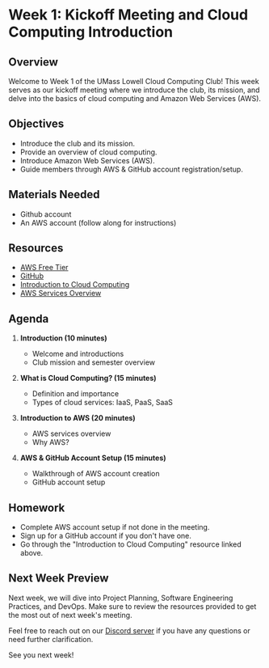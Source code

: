 # Week 1: Kickoff Meeting and Cloud Computing Introduction

## Overview

Welcome to Week 1 of the UMass Lowell Cloud Computing Club! This week serves as our kickoff meeting where we introduce the club, its mission, and delve into the basics of cloud computing and Amazon Web Services (AWS).

## Objectives

- Introduce the club and its mission.
- Provide an overview of cloud computing.
- Introduce Amazon Web Services (AWS).
- Guide members through AWS & GitHub account registration/setup.

## Materials Needed

- Github account
- An AWS account (follow along for instructions)

## Resources

- [AWS Free Tier](https://aws.amazon.com/free/)
- [GitHub](https://github.com/)
- [Introduction to Cloud Computing](https://aws.amazon.com/what-is-cloud-computing/)
- [AWS Services Overview](https://aws.amazon.com/products/)

## Agenda

1. **Introduction (10 minutes)**
    - Welcome and introductions
    - Club mission and semester overview

2. **What is Cloud Computing? (15 minutes)**
    - Definition and importance
    - Types of cloud services: IaaS, PaaS, SaaS

3. **Introduction to AWS (20 minutes)**
    - AWS services overview
    - Why AWS?

4. **AWS & GitHub Account Setup (15 minutes)**
    - Walkthrough of AWS account creation
    - GitHub account setup

## Homework

- Complete AWS account setup if not done in the meeting.
- Sign up for a GitHub account if you don't have one.
- Go through the "Introduction to Cloud Computing" resource linked above.

## Next Week Preview

Next week, we will dive into Project Planning, Software Engineering Practices, and DevOps. Make sure to review the resources provided to get the most out of next week's meeting.

Feel free to reach out on our [Discord server](https://discord.gg/WC2NdqYtDt) if you have any questions or need further clarification.

See you next week!
